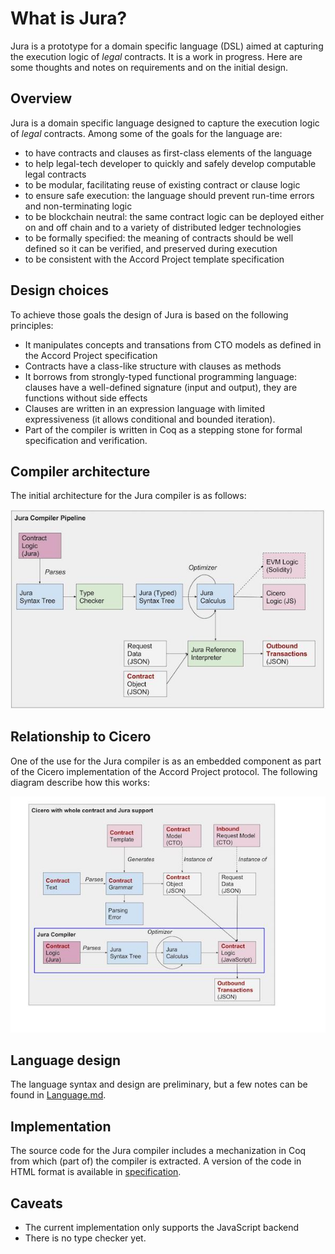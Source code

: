 # What is Jura?

Jura is a prototype for a domain specific language (DSL) aimed at
capturing the execution logic of _legal_ contracts. It is a work in
progress. Here are some thoughts and notes on requirements and on the
initial design.

## Overview

Jura is a domain specific language designed to capture the execution logic of _legal_ contracts. Among some of the goals for the language are:
- to have contracts and clauses as first-class elements of the language
- to help legal-tech developer to quickly and safely develop computable legal contracts
- to be modular, facilitating reuse of existing contract or clause logic
- to ensure safe execution: the language should prevent run-time errors and non-terminating logic
- to be blockchain neutral: the same contract logic can be deployed either on and off chain and to a variety of distributed ledger technologies
- to be formally specified: the meaning of contracts should be well defined so it can be verified, and preserved during execution
- to be consistent with the Accord Project template specification

## Design choices

To achieve those goals the design of Jura is based on the following principles:
- It manipulates concepts and transations from CTO models as defined in the Accord Project specification
- Contracts have a class-like structure with clauses as methods
- It borrows from strongly-typed functional programming language: clauses have a well-defined signature (input and output), they are functions without side effects
- Clauses are written in an expression language with limited expressiveness (it allows conditional and bounded iteration).
- Part of the compiler is written in Coq as a stepping stone for formal specification and verification.

## Compiler architecture

The initial architecture for the Jura compiler is as follows:

![alt text](./compilerstack.jpg "Jura Compiler")

## Relationship to Cicero

One of the use for the Jura compiler is as an embedded component as part of the Cicero implementation of the Accord Project protocol. The following diagram describe how this works:

![alt text](./ciceroembed.jpg "Jura inside Cicero")

## Language design

The language syntax and design are preliminary, but a few notes can be
found in [Language.md](Language.md).

## Implementation

The source code for the Jura compiler includes a mechanization in Coq
from which (part of) the compiler is extracted. A version of the code
in HTML format is available in
[specification](specification/index.md).

## Caveats

- The current implementation only supports the JavaScript backend
- There is no type checker yet.

